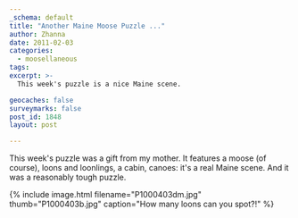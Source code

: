 ```yaml
---
_schema: default
title: "Another Maine Moose Puzzle ..."
author: Zhanna
date: 2011-02-03
categories:
  - moosellaneous
tags:
excerpt: >- 
  This week's puzzle is a nice Maine scene.

geocaches: false
surveymarks: false
post_id: 1848
layout: post

---
```


This week's puzzle was a gift from my mother.  It features a moose (of course), loons and loonlings, a cabin, canoes: it's a real Maine scene.  And it was a reasonably tough puzzle.

{% include image.html filename="P1000403dm.jpg" thumb="P1000403b.jpg" caption="How many loons can you spot?!" %}
